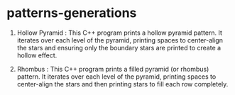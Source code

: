 # patterns-generations 


1) Hollow Pyramid :  This C++ program prints a hollow pyramid pattern. It iterates over each level of the pyramid, printing spaces to center-align the stars and ensuring only the boundary stars are printed to create a hollow effect.


2) Rhombus :  This C++ program prints a filled pyramid (or rhombus) pattern. It iterates over each level of the pyramid, printing spaces to center-align the stars and then printing stars to fill each row completely.
